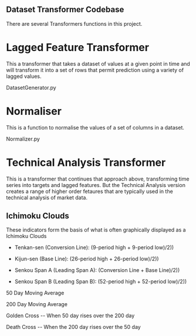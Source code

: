 Dataset Transformer Codebase 
----------------------------

There are several Transformers functions in this project. 

# Lagged Feature Transformer

This a transformer that takes a dataset of values at a given point in time
and will transform it into a set of rows that permit prediction using a variety
of lagged values.

DatasetGenerator.py  



# Normaliser

This is a function to normalise the values of a set of columns in a dataset. 

 Normalizer.py 




# Technical Analysis Transformer

This is a transformer that continues that approach above, transforming time
series into targets and lagged features. But the Technical Analysis version
creates a range of higher order fetaures that are typically used in the
technical analysis of market data.


## Ichimoku Clouds

These indicators form the basis of what is often graphically displayed as a Ichimoku Clouds

* Tenkan-sen (Conversion Line): (9-period high + 9-period low)/2))

* Kijun-sen (Base Line): (26-period high + 26-period low)/2))

* Senkou Span A (Leading Span A): (Conversion Line + Base Line)/2))

* Senkou Span B (Leading Span B): (52-period high + 52-period low)/2))


50 Day Moving Average

200 Day Moving Average

Golden Cross -- When 50 day rises over the 200 day 

Death Cross -- When the 200 day rises over the 50 day

